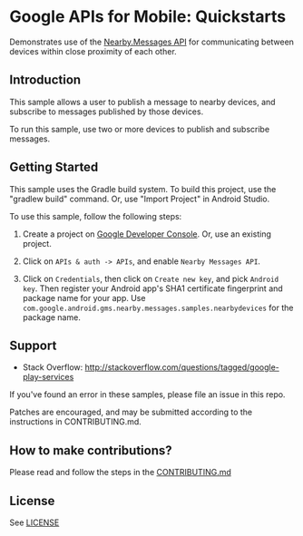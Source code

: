 # Google APIs for Mobile: Quickstarts

Demonstrates use of the
[Nearby.Messages API](https://developers.google.com/nearby/)
for communicating between
devices within close proximity of each other.

Introduction
------------

This sample allows a user to publish a message to nearby devices, and subscribe
to messages published by those devices.

To run this sample, use two or more devices to publish and subscribe messages.


Getting Started
---------------

This sample uses the Gradle build system. To build this project, use the
"gradlew build" command. Or, use "Import Project" in Android Studio.

To use this sample, follow the following steps:

1. Create a project on
[Google Developer Console](https://console.developers.google.com/). Or, use an
existing project.

1. Click on `APIs & auth -> APIs`, and enable `Nearby Messages API`.

1. Click on `Credentials`, then click on `Create new key`, and pick
`Android key`. Then register your Android app's SHA1 certificate
fingerprint and package name for your app. Use
`com.google.android.gms.nearby.messages.samples.nearbydevices`
for the package name.



Support
-------

- Stack Overflow: http://stackoverflow.com/questions/tagged/google-play-services

If you've found an error in these samples, please file an issue in this repo.

Patches are encouraged, and may be submitted according to the instructions in
CONTRIBUTING.md.


## How to make contributions?
Please read and follow the steps in the [CONTRIBUTING.md](CONTRIBUTING.md)

## License
See [LICENSE](LICENSE)
